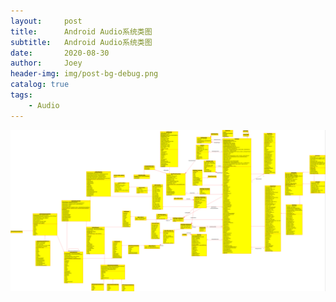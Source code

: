 ```yaml
---
layout:     post
title:      Android Audio系统类图
subtitle:   Android Audio系统类图
date:       2020-08-30
author:     Joey
header-img: img/post-bg-debug.png
catalog: true
tags:
    - Audio
---
```


![adfa](../img/AudioFlinger.png)
